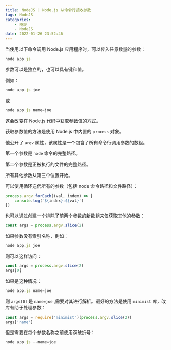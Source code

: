 ```yaml
---
title: NodeJS | Node.js 从命令行接收参数
tags: NodeJS
categories:
    - 随敲
    - NodeJS
date: 2022-01-26 23:52:46
---
```


当使用以下命令调用 Node.js 应用程序时，可以传入任意数量的参数：

```js
node app.js
```

参数可以是独立的，也可以具有键和值。

例如：

```js
node app.js joe
```

或

```js
node app.js name=joe
```

这会改变在 Node.js 代码中获取参数值的方式。

获取参数值的方法是使用 Node.js 中内置的 `process` 对象。

他公开了 `argv` 属性，该属性是一个包含了所有命令行调用参数的数组。

第一个参数是 `node` 命令的完整路径。

第二个参数是正被执行的文件的完整路径。

所有其他参数从第三个位置开始。

<!-- more -->

可以使用循环迭代所有的参数（包括 node 命令路径和文件路径）：

```js
process.argv.forEach((val, index) => {
    console.log(`${index}:${val}`)
})
```

也可以通过创建一个排除了前两个参数的新数组来仅获取其他的参数：

```js
const args = process.argv.slice(2)
```

如果参数没有索引名称，例如：

```js
node app.js joe
```

则可以这样访问：

```js
const args = process.argv.slice(2)
args[0]
```

如果是这种情况：

```js
node app.js name=joe
```

则 `args[0]` 是 `name=joe` ,需要对其进行解析。最好的方法是使用 `minimist` 库，改库有助于处理参数：

```js
const args = require('minimist')(process.argv.slice(2))
args['name']
```

但是需要在每个参数名称之前使用双破折号：

```js
node app.js --name=joe
```
